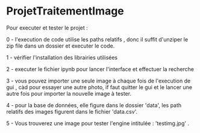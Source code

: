# ProjetTraitementImage

Pour executer et tester le projet : 

0 - l'execution de code utilise les paths relatifs , donc il suffit d'unziper le zip file dans un dossier et executer le code. 

1 - vérifier l'installation des librairies utilisées 

2 - executer le fichier ipynb pour lancer l'interface et effectuer la recherche

3 - vous pouvez importer une seule image à chaque fois de l'execution de gui , càd pour essayer une autre photo, if faut quitter le gui et le lancer une autre fois pour importer la nouvelle image à tester. 

4 - pour la base de données, elle figure dans le dossier 'data', les path relatifs des images figurent dans le fichier 'data.csv'.

5 - Vous trouverez une image pour tester l'engine intitulée : 'testimg.jpg' .

